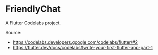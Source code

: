 # FriendlyChat

A Flutter Codelabs project.

Source:
- https://codelabs.developers.google.com/codelabs/flutter/#2
- https://flutter.dev/docs/codelabs#write-your-first-flutter-app-part-1